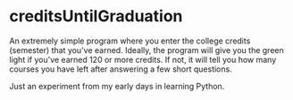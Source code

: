 # creditsUntilGraduation
An extremely simple program where you enter the college credits (semester) that you've earned. 
Ideally, the program will give you the green light if you've earned 120 or more credits.
If not, it will tell you how many courses you have left after answering a few short questions.

Just an experiment from my early days in learning Python.
